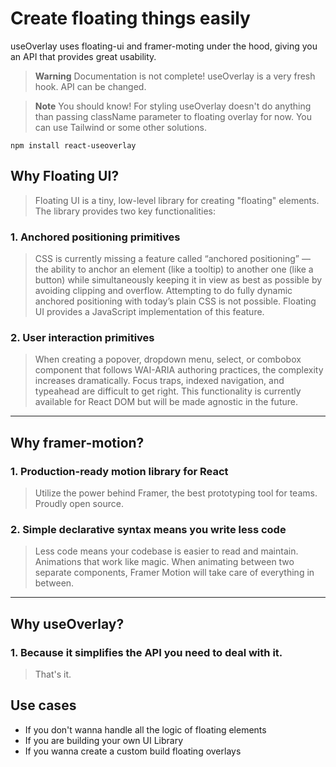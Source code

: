 # Create floating things easily

useOverlay uses floating-ui and framer-moting under the hood, giving you an API that provides great usability.

> **Warning** Documentation is not complete!
> useOverlay is a very fresh hook. API can be changed.

> **Note** You should know!
> For styling useOverlay doesn't do anything than passing className parameter to floating overlay for now. You can use Tailwind or some other solutions.

```console
npm install react-useoverlay
```

## Why Floating UI?

> Floating UI is a tiny, low-level library for creating "floating" elements.
The library provides two key functionalities:

### 1. Anchored positioning primitives
> CSS is currently missing a feature called “anchored positioning” — the ability to anchor an element (like a tooltip) to another one (like a button) while simultaneously keeping it in view as best as possible by avoiding clipping and overflow.
> Attempting to do fully dynamic anchored positioning with today’s plain CSS is not possible. Floating UI provides a JavaScript implementation of this feature.

### 2. User interaction primitives
> When creating a popover, dropdown menu, select, or combobox component that follows WAI-ARIA authoring practices, the complexity increases dramatically. Focus traps, indexed navigation, and typeahead are difficult to get right.
This functionality is currently available for React DOM but will be made agnostic in the future.

---

## Why framer-motion?

### 1. Production-ready motion library for React
> Utilize the power behind Framer, the best prototyping tool for teams. Proudly open source.

### 2. Simple declarative syntax means you write less code
> Less code means your codebase is easier to read and maintain. Animations that work like magic. When animating between two separate components, Framer Motion will take care of everything in between.

---

## Why useOverlay?

### 1. Because it simplifies the API you need to deal with it.
> That's it.

## Use cases

- If you don't wanna handle all the logic of floating elements
- If you are building your own UI Library
- If you wanna create a custom build floating overlays